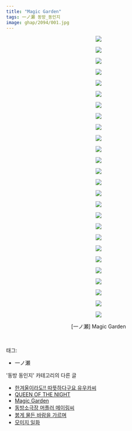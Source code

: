 ```yaml
---
title: "Magic Garden"
tags: 一ノ瀬 동방_동인지
image: ghap/2094/001.jpg
---
```

<div class="article">
<p style="text-align: center; clear: none; float: none;"><img src="{{ site.nasurl }}/ghap/2094/001.jpg"/></p>
<p style="text-align: center; clear: none; float: none;"><img src="{{ site.nasurl }}/ghap/2094/002.jpg"/></p>
<p style="text-align: center; clear: none; float: none;"><img src="{{ site.nasurl }}/ghap/2094/003.jpg"/></p>
<p style="text-align: center; clear: none; float: none;"><img src="{{ site.nasurl }}/ghap/2094/004.jpg"/></p>
<p style="text-align: center; clear: none; float: none;"><img src="{{ site.nasurl }}/ghap/2094/005.jpg"/></p>
<p style="text-align: center; clear: none; float: none;"><img src="{{ site.nasurl }}/ghap/2094/006.jpg"/></p>
<p style="text-align: center; clear: none; float: none;"><img src="{{ site.nasurl }}/ghap/2094/007.jpg"/></p>
<p style="text-align: center; clear: none; float: none;"><img src="{{ site.nasurl }}/ghap/2094/008.jpg"/></p>
<p style="text-align: center; clear: none; float: none;"><img src="{{ site.nasurl }}/ghap/2094/009.jpg"/></p>
<p style="text-align: center; clear: none; float: none;"><img src="{{ site.nasurl }}/ghap/2094/010.jpg"/></p>
<p style="text-align: center; clear: none; float: none;"><img src="{{ site.nasurl }}/ghap/2094/011.jpg"/></p>
<p style="text-align: center; clear: none; float: none;"><img src="{{ site.nasurl }}/ghap/2094/012.jpg"/></p>
<p style="text-align: center; clear: none; float: none;"><img src="{{ site.nasurl }}/ghap/2094/013.jpg"/></p>
<p style="text-align: center; clear: none; float: none;"><img src="{{ site.nasurl }}/ghap/2094/014.jpg"/></p>
<p style="text-align: center; clear: none; float: none;"><img src="{{ site.nasurl }}/ghap/2094/015.jpg"/></p>
<p style="text-align: center; clear: none; float: none;"><img src="{{ site.nasurl }}/ghap/2094/016.jpg"/></p>
<p style="text-align: center; clear: none; float: none;"><img src="{{ site.nasurl }}/ghap/2094/017.jpg"/></p>
<p style="text-align: center; clear: none; float: none;"><img src="{{ site.nasurl }}/ghap/2094/018.jpg"/></p>
<p style="text-align: center; clear: none; float: none;"><img src="{{ site.nasurl }}/ghap/2094/019.jpg"/></p>
<p style="text-align: center; clear: none; float: none;"><img src="{{ site.nasurl }}/ghap/2094/020.jpg"/></p>
<p style="text-align: center; clear: none; float: none;"><img src="{{ site.nasurl }}/ghap/2094/021.jpg"/></p>
<p style="text-align: center; clear: none; float: none;"><img src="{{ site.nasurl }}/ghap/2094/022.jpg"/></p>
<p style="text-align: center; clear: none; float: none;"><img src="{{ site.nasurl }}/ghap/2094/023.jpg"/></p>
<p style="text-align: center; clear: none; float: none;"><img src="{{ site.nasurl }}/ghap/2094/024.jpg"/></p>
<p style="text-align: center; clear: none; float: none;"><img src="{{ site.nasurl }}/ghap/2094/025.jpg"/></p>
<p style="text-align: center; clear: none; float: none;"><img src="{{ site.nasurl }}/ghap/2094/026.jpg"/></p>
<p style="text-align: center; clear: none; float: none;">[一ノ瀬] Magic Garden</p>
<p><br/></p>
</div><div class="tagTrail">
<p>태그: </p>
<ul>
<li>一ノ瀬</li>
</ul>
</div><div class="another">
<p>'동방 동인지' 카테고리의 다른 글</p>
<ul>
<li><a href="/2016-09-10-ghap_2096">한겨울이라도!! 따뜻하다구요 유우카씨</a></li>
<li><a href="/2016-09-10-ghap_2095">QUEEN OF THE NIGHT</a></li>
<li><a href="/2016-09-10-ghap_2094">Magic Garden</a></li>
<li><a href="/2016-09-10-ghap_2093">동방소극장 머플러 메이링씨</a></li>
<li><a href="/2016-09-10-ghap_2091">붉게 물든 바람을 가르며</a></li>
<li><a href="/2016-09-10-ghap_2090">모미지 일화</a></li>
</ul>
</div><div class="cb_module cb_fluid">
<div class="cb_wrt cb_profile">
</div><!-- commentList close -->
</div>